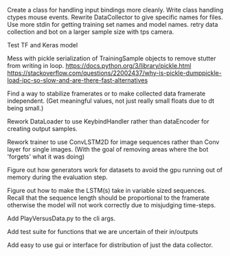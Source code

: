 Create a class for handling input bindings more cleanly.
Write class handling ctypes mouse events.
Rewrite DataCollector to give specific names for files.
Use more stdin for getting training set names and model names.
retry data collection and bot on a larger sample size with tps camera.

Test TF and Keras model

Mess with pickle serialization of TrainingSample objects to remove stutter from writing in loop. https://docs.python.org/3/library/pickle.html
https://stackoverflow.com/questions/22002437/why-is-pickle-dumppickle-load-ipc-so-slow-and-are-there-fast-alternatives


Find a way to stabilize framerates or to make collected data framerate independent. (Get meaningful values, not just really small floats due to dt being small.)

Rework DataLoader to use KeybindHandler rather than dataEncoder for creating output samples.

Rework trainer to use ConvLSTM2D for image sequences rather than Conv layer for single images. (With the goal of removing areas where the bot 'forgets' what it was doing)

Figure out how generators work for datasets to avoid the gpu running out of memory during the evaluation step.

Figure out how to make the LSTM(s) take in variable sized sequences. Recall that the sequence length should be proportional to the framerate otherwise the model will not work correctly due to misjudging time-steps.

Add PlayVersusData.py to the cli args.

Add test suite for functions that we are uncertain of their in/outputs

Add easy to use gui or interface for distribution of just the data collector.